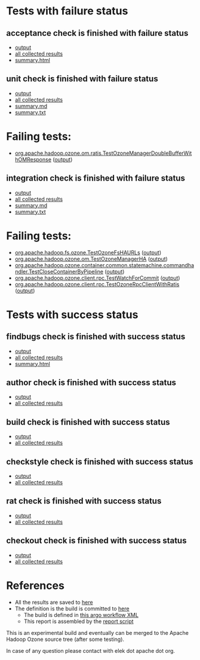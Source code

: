 # Tests with failure status

## acceptance check is finished with failure status

   * [output](https://raw.githubusercontent.com/elek/ozone-ci-q4/master/pr/pr-hdds-2231-nwbjw/acceptance/output.log)
   * [all collected results](https://github.com/elek/ozone-ci-q4/tree/master/pr/pr-hdds-2231-nwbjw/acceptance)
   * [summary.html](https://elek.github.io/ozone-ci-q4/pr/pr-hdds-2231-nwbjw/acceptance/summary.html)


## unit check is finished with failure status

   * [output](https://raw.githubusercontent.com/elek/ozone-ci-q4/master/pr/pr-hdds-2231-nwbjw/unit/output.log)
   * [all collected results](https://github.com/elek/ozone-ci-q4/tree/master/pr/pr-hdds-2231-nwbjw/unit)
   * [summary.md](https://github.com/elek/ozone-ci-q4/tree/master/pr/pr-hdds-2231-nwbjw/unit/summary.md)
   * [summary.txt](https://github.com/elek/ozone-ci-q4/tree/master/pr/pr-hdds-2231-nwbjw/unit/summary.txt)

# Failing tests: 

 * [org.apache.hadoop.ozone.om.ratis.TestOzoneManagerDoubleBufferWithOMResponse](hadoop-ozone/ozone-manager/org.apache.hadoop.ozone.om.ratis.TestOzoneManagerDoubleBufferWithOMResponse.txt) ([output](hadoop-ozone/ozone-manager/org.apache.hadoop.ozone.om.ratis.TestOzoneManagerDoubleBufferWithOMResponse-output.txt))

## integration check is finished with failure status

   * [output](https://raw.githubusercontent.com/elek/ozone-ci-q4/master/pr/pr-hdds-2231-nwbjw/integration/output.log)
   * [all collected results](https://github.com/elek/ozone-ci-q4/tree/master/pr/pr-hdds-2231-nwbjw/integration)
   * [summary.md](https://github.com/elek/ozone-ci-q4/tree/master/pr/pr-hdds-2231-nwbjw/integration/summary.md)
   * [summary.txt](https://github.com/elek/ozone-ci-q4/tree/master/pr/pr-hdds-2231-nwbjw/integration/summary.txt)

# Failing tests: 

 * [org.apache.hadoop.fs.ozone.TestOzoneFsHAURLs](hadoop-ozone/ozonefs/org.apache.hadoop.fs.ozone.TestOzoneFsHAURLs.txt) ([output](hadoop-ozone/ozonefs/org.apache.hadoop.fs.ozone.TestOzoneFsHAURLs-output.txt))
 * [org.apache.hadoop.ozone.om.TestOzoneManagerHA](hadoop-ozone/integration-test/org.apache.hadoop.ozone.om.TestOzoneManagerHA.txt) ([output](hadoop-ozone/integration-test/org.apache.hadoop.ozone.om.TestOzoneManagerHA-output.txt))
 * [org.apache.hadoop.ozone.container.common.statemachine.commandhandler.TestCloseContainerByPipeline](hadoop-ozone/integration-test/org.apache.hadoop.ozone.container.common.statemachine.commandhandler.TestCloseContainerByPipeline.txt) ([output](hadoop-ozone/integration-test/org.apache.hadoop.ozone.container.common.statemachine.commandhandler.TestCloseContainerByPipeline-output.txt))
 * [org.apache.hadoop.ozone.client.rpc.TestWatchForCommit](hadoop-ozone/integration-test/org.apache.hadoop.ozone.client.rpc.TestWatchForCommit.txt) ([output](hadoop-ozone/integration-test/org.apache.hadoop.ozone.client.rpc.TestWatchForCommit-output.txt))
 * [org.apache.hadoop.ozone.client.rpc.TestOzoneRpcClientWithRatis](hadoop-ozone/integration-test/org.apache.hadoop.ozone.client.rpc.TestOzoneRpcClientWithRatis.txt) ([output](hadoop-ozone/integration-test/org.apache.hadoop.ozone.client.rpc.TestOzoneRpcClientWithRatis-output.txt))


# Tests with success status

## findbugs check is finished with success status

   * [output](https://raw.githubusercontent.com/elek/ozone-ci-q4/master/pr/pr-hdds-2231-nwbjw/findbugs/output.log)
   * [all collected results](https://github.com/elek/ozone-ci-q4/tree/master/pr/pr-hdds-2231-nwbjw/findbugs)
   * [summary.html](https://elek.github.io/ozone-ci-q4/pr/pr-hdds-2231-nwbjw/findbugs/summary.html)


## author check is finished with success status

   * [output](https://raw.githubusercontent.com/elek/ozone-ci-q4/master/pr/pr-hdds-2231-nwbjw/author/output.log)
   * [all collected results](https://github.com/elek/ozone-ci-q4/tree/master/pr/pr-hdds-2231-nwbjw/author)


## build check is finished with success status

   * [output](https://raw.githubusercontent.com/elek/ozone-ci-q4/master/pr/pr-hdds-2231-nwbjw/build/output.log)
   * [all collected results](https://github.com/elek/ozone-ci-q4/tree/master/pr/pr-hdds-2231-nwbjw/build)


## checkstyle check is finished with success status

   * [output](https://raw.githubusercontent.com/elek/ozone-ci-q4/master/pr/pr-hdds-2231-nwbjw/checkstyle/output.log)
   * [all collected results](https://github.com/elek/ozone-ci-q4/tree/master/pr/pr-hdds-2231-nwbjw/checkstyle)


## rat check is finished with success status

   * [output](https://raw.githubusercontent.com/elek/ozone-ci-q4/master/pr/pr-hdds-2231-nwbjw/rat/output.log)
   * [all collected results](https://github.com/elek/ozone-ci-q4/tree/master/pr/pr-hdds-2231-nwbjw/rat)


## checkout check is finished with success status

   * [output](https://raw.githubusercontent.com/elek/ozone-ci-q4/master/pr/pr-hdds-2231-nwbjw/checkout/output.log)
   * [all collected results](https://github.com/elek/ozone-ci-q4/tree/master/pr/pr-hdds-2231-nwbjw/checkout)




# References

 * All the results are saved to [here](https://github.com/elek/ozone-ci-q4/tree/master/pr/pr-hdds-2231-nwbjw/)
 * The definition is the build is committed to [here](https://github.com/elek/argo-ozone)
    * The build is defined in [this argo workflow XML](https://github.com/elek/argo-ozone/blob/master/ozone-build.yaml)
    * This report is assembled by the [report script](https://github.com/elek/argo-ozone/blob/master/scripts/report.sh)

This is an experimental build and eventually can be merged to the Apache Hadoop Ozone source tree (after some testing).

In case of any question please contact with elek dot apache dot org.
